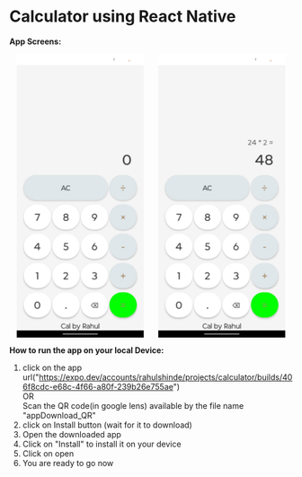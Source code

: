 # Calculator using React Native
**App Screens:**<br>
<div style="display: flex; justify-content: space-around; align-items: center;">
  <img src="https://github.com/Rahulshinde01/calculator-React-Native1/blob/main/calculatorImage1.jpeg" alt="Calculator Overview" width="45%" />
  <img src="  https://github.com/Rahulshinde01/calculator-React-Native1/blob/main/calculatorImage2.jpeg" alt="Calculator Overview" width="45%" />
  
</div>


**How to run the app on your local Device:**

1. click on the app url("https://expo.dev/accounts/rahulshinde/projects/calculator/builds/406f8cdc-e68c-4f66-a80f-239b26e755ae") <br>
OR <br>
Scan the QR code(in google lens) available by the file name "appDownload_QR"
3. click on Install button (wait for it to download)
4. Open the downloaded app
5. Click on "Install" to install it on your device
6. Click on open
7. You are ready to go now 

